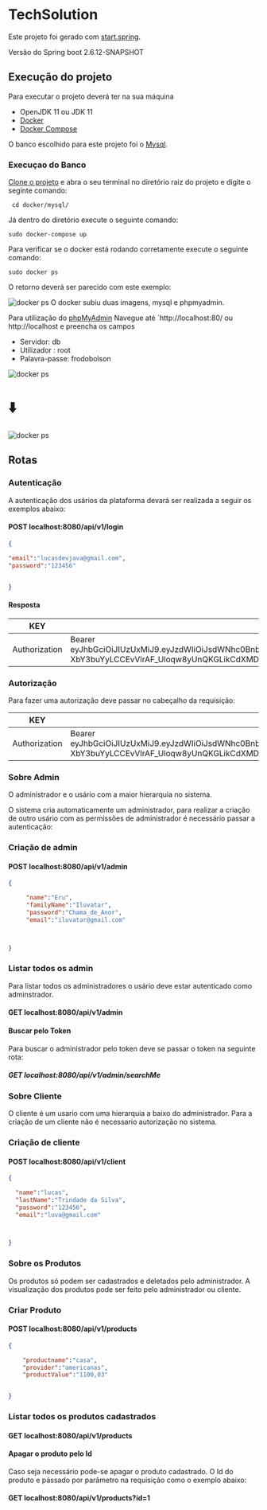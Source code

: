 # TechSolution

Este projeto foi gerado com [start.spring](https://start.spring.io/).

Versão do Spring boot 2.6.12-SNAPSHOT
## Execução do projeto
Para executar o projeto deverá ter na sua máquina 
*  OpenJDK 11 ou JDK 11
* [Docker](https://docs.docker.com/engine/install/)
* [Docker Compose](https://docs.docker.com/compose/install/) 

 O banco escolhido para este projeto foi o [Mysql](https://www.mysql.com/).
 
### Execuçao do Banco
[Clone o projeto](https://docs.github.com/pt/repositories/creating-and-managing-repositories/cloning-a-repository) e abra o seu terminal no diretório raiz do projeto e digite o seginte comando:
```shell
 cd docker/mysql/  
```
Já dentro do diretório execute o seguinte comando: 

```shell
sudo docker-compose up
```
Para verificar se o docker está rodando corretamente execute o seguinte comando:
```shell
sudo docker ps
```

O retorno deverá ser parecido com este exemplo:

![docker ps](./img/dockerps.png)
O docker subiu duas imagens, mysql e  phpmyadmin.

Para utilização do [phpMyAdmin](https://www.phpmyadmin.net/) Navegue até `http://localhost:80/ ou http://localhost
e preencha os campos 
* Servidor:  db
* Utilizador : root
* Palavra-passe: frodobolson

![docker ps](./img/phpmy.png)
# ⬇️

![docker ps](./img/phpmy.png)
## Rotas

### Autenticação

A autenticação dos usários da plataforma devará ser realizada a seguir os exemplos abaixo:

#### POST localhost:8080/api/v1/login
```json
{

"email":"lucasdevjava@gmail.com",
"password":"123456"


}
```
#### Resposta

| KEY | VALUE |
|-----|-------|
|   Authorization  |  Bearer eyJhbGciOiJIUzUxMiJ9.eyJzdWIiOiJsdWNhc0BnbWFpbC5jb20iLCJpZCI6MSwiZW1haWwiOiJsdWNhc0BnbWFpbC5jb20iLCJyb2xlIjpbeyJub21lUm9sZSI6IlJPTEVfQURNSU4iLCJhdXRob3JpdHkiOiJST0xFX0FETUlOIn1dLCJpYXQiOjE2NjI2ODcyNDYsImV4cCI6MTY2Mjc3MzY0Nn0.0buLyplX2zRJwi-XbY3buYyLCCEvVlrAF_Uloqw8yUnQKGLikCdXMDpEqxRQDMKbisKF5pr7rJUwbEOBaRAYrA     |



### Autorização

Para fazer uma autorização deve passar no cabeçalho da requisição: 




 | KEY | VALUE |
|-----|-------|
|   Authorization  |  Bearer eyJhbGciOiJIUzUxMiJ9.eyJzdWIiOiJsdWNhc0BnbWFpbC5jb20iLCJpZCI6MSwiZW1haWwiOiJsdWNhc0BnbWFpbC5jb20iLCJyb2xlIjpbeyJub21lUm9sZSI6IlJPTEVfQURNSU4iLCJhdXRob3JpdHkiOiJST0xFX0FETUlOIn1dLCJpYXQiOjE2NjI2ODcyNDYsImV4cCI6MTY2Mjc3MzY0Nn0.0buLyplX2zRJwi-XbY3buYyLCCEvVlrAF_Uloqw8yUnQKGLikCdXMDpEqxRQDMKbisKF5pr7rJUwbEOBaRAYrA     |



### Sobre Admin
O administrador e o usário com a maior hierarquia no sistema.

O sistema cria automaticamente um administrador, para realizar a criação de outro usário com as permissões de administrador é necessário passar a autenticação: 


### Criação de admin

#### POST localhost:8080/api/v1/admin

```json
{

     "name":"Eru",
     "familyName":"Iluvatar",
     "password":"Chama_de_Anor",
     "email":"iluvatar@gmail.com"



}
```

### Listar todos os admin 
Para listar todos os administradores o usário deve estar autenticado como adminstrador.

#### GET localhost:8080/api/v1/admin

#### Buscar pelo Token
Para buscar o administrador pelo token deve se passar o token na seguinte rota: 

##### GET localhost:8080/api/v1/admin/searchMe

### Sobre Cliente
O cliente é um usario com uma hierarquia a baixo do administrador.
Para a criação de um cliente não é necessario autorização no sistema.

### Criação de cliente
#### POST localhost:8080/api/v1/client
```json
{

  "name":"lucas",
  "lastName":"Trindade da Silva",
  "password":"123456",
  "email":"luva@gmail.com"



}
```
### Sobre os Produtos
Os produtos só podem ser cadastrados e deletados pelo administrador.
A visualização dos produtos pode ser feito pelo administrador ou cliente.


### Criar Produto
#### POST localhost:8080/api/v1/products
```json
{

    "productname":"casa",
    "provider":"americanas",
    "productValue":"1100,03"


}
```
### Listar todos os produtos cadastrados

#### GET localhost:8080/api/v1/products

#### Apagar o produto pelo Id
Caso seja necessário pode-se apagar o produto cadastrado.
O Id do produto e pássado por parâmetro na requisição como o exemplo abaixo:
#### GET localhost:8080/api/v1/products?id=1
